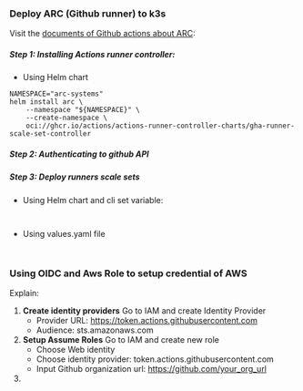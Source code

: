 
### Deploy ARC (Github runner) to k3s
Visit the [documents of Github actions about ARC](https://docs.github.com/en/actions/hosting-your-own-runners/managing-self-hosted-runners-with-actions-runner-controller/quickstart-for-actions-runner-controller): 

##### Step 1: Installing Actions runner controller:

* Using Helm chart
```
NAMESPACE="arc-systems"
helm install arc \
    --namespace "${NAMESPACE}" \
    --create-namespace \
    oci://ghcr.io/actions/actions-runner-controller-charts/gha-runner-scale-set-controller
```

##### Step 2: Authenticating to github API

##### Step 3: Deploy runners scale sets
* Using Helm chart and cli set variable:
```
	

```

* Using values.yaml file
```
	

```

### Using OIDC and Aws Role to setup credential of AWS

Explain: 
1. **Create identity providers**
	Go to IAM and create Identity Provider
	- Provider URL: https://token.actions.githubusercontent.com
	- Audience: sts.amazonaws.com
2. **Setup Assume Roles**
	Go to IAM and create new role
	- Choose Web identity
	- Choose identity provider: token.actions.githubusercontent.com
	- Input Github organization url: https://github.com/your_org_url
3. 